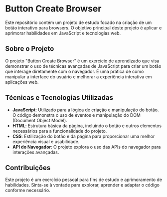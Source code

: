 # Button Create Browser

Este repositório contém um projeto de estudo focado na criação de um botão interativo para browsers. O objetivo principal deste projeto é aplicar e aprimorar habilidades em JavaScript e tecnologias web.

## Sobre o Projeto

O projeto "Button Create Browser" é um exercício de aprendizado que visa demonstrar o uso de técnicas avançadas de JavaScript para criar um botão que interage diretamente com o navegador. É uma prática de como manipular a interface do usuário e melhorar a experiência interativa em aplicações web.

## Técnicas e Tecnologias Utilizadas

- **JavaScript**: Utilizado para a lógica de criação e manipulação do botão. O código demonstra o uso de eventos e manipulação do DOM (Document Object Model).
- **HTML**: Estrutura básica da página, incluindo o botão e outros elementos necessários para a funcionalidade do projeto.
- **CSS**: Estilização do botão e da página para proporcionar uma melhor experiência visual e usabilidade.
- **API do Navegador**: O projeto explora o uso das APIs do navegador para interações avançadas.

## Contribuições

Este projeto é um exercício pessoal para fins de estudo e aprimoramento de habilidades. Sinta-se à vontade para explorar, aprender e adaptar o código conforme necessário.

